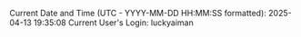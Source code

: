 Current Date and Time (UTC - YYYY-MM-DD HH:MM:SS formatted): 2025-04-13 19:35:08
Current User's Login: luckyaiman
